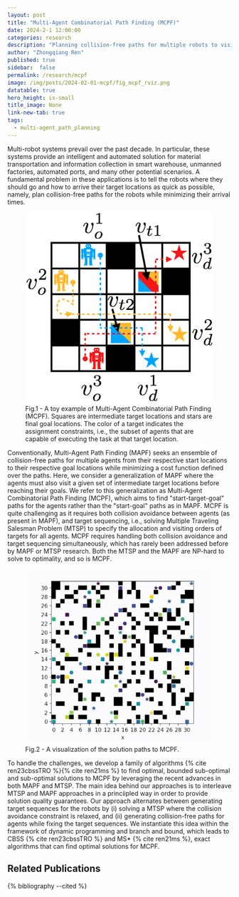 ```yaml
---
layout: post
title: "Multi-Agent Combinatorial Path Finding (MCPF)"
date: 2024-2-1 12:00:00
categories: research
description: "Planning collision-free paths for multiple robots to visit many target locations"
author: "Zhongqiang Ren"
published: true
sidebar:  false
permalink: /research/mcpf
image: /img/posts/2024-02-01-mcpf/fig_mcpf_rviz.png
datatable: true
hero_height: is-small
title_image: None
link-new-tab: true
tags:
  - multi-agent_path_planning
---
```



Multi-robot systems prevail over the past decade. In particular, these systems provide an intelligent and automated solution for material transportation and information collection in smart warehouse, unmanned factories, automated ports, and many other potential scenarios.
A fundamental problem in these applications is to tell the robots where they should go and how to arrive their target locations as quick as possible, namely, plan collision-free paths for the robots while minimizing their arrival times.

<figure>
  <img src="/img/posts/2024-02-01-mcpf/fig_mcpf_eg.png" alt="image" style="size:30%"/>
  <figcaption>Fig.1 - A toy example of Multi-Agent Combinatorial Path Finding (MCPF). Squares are intermediate target locations and stars are final goal locations. The color of a target indicates the assignment constraints, i.e., the subset of agents that are capable of executing the task at that target location.</figcaption>
</figure>

Conventionally, Multi-Agent Path Finding (MAPF) seeks an ensemble of collision-free paths for multiple agents from their respective start locations to their respective goal locations while minimizing a cost function defined over the paths. Here, we consider a generalization of MAPF where the agents must also visit a given set of intermediate target locations before reaching their goals. We refer to this generalization as Multi-Agent Combinatorial Path Finding (MCPF), which aims to find "start-target-goal" paths for the agents rather than the "start-goal" paths as in MAPF. MCPF is quite challenging as it requires both collision avoidance between agents (as present in MAPF), and target sequencing, i.e., solving Multiple Traveling Salesman Problem (MTSP) to specify the allocation and visiting orders of targets for all agents. MCPF requires handling both collision avoidance and target sequencing simultaneously, which has rarely been addressed before by MAPF or MTSP research. Both the MTSP and the MAPF are NP-hard to solve to optimality, and so is MCPF. 


<figure>
  <img src="/img/posts/2024-02-01-mcpf/fig_mcpf_grid.gif" alt="" />
  <figcaption>Fig.2 - A visualization of the solution paths to MCPF.</figcaption>
</figure>

To handle the challenges, we develop a family of algorithms {% cite ren23cbssTRO %}{% cite ren21ms %} to find optimal, bounded sub-optimal and sub-optimal solutions to MCPF by leveraging the recent advances in both MAPF and MTSP. The main idea behind our approaches is to interleave MTSP and MAPF approaches in a princiipled way in order to provide solution quality guarantees. Our approach alternates between generating target sequences for the robots by (i) solving a MTSP where the collision avoidance constraint is relaxed, and (ii) generating collision-free paths for agents while fixing the target sequences. We instantiate this idea within the framework of dynamic programming and branch and bound, which leads to CBSS {% cite ren23cbssTRO %} and MS\* {% cite ren21ms %}, exact algorithms that can find optimal solutions for MCPF.


## Related Publications

{% bibliography --cited %}